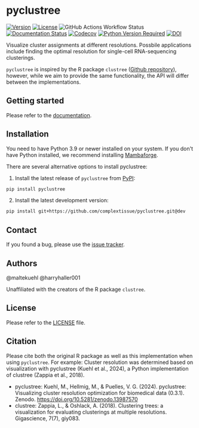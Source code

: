 # pyclustree

[![Version](https://img.shields.io/pypi/v/pyclustree)](https://pypi.org/project/pyclustree/)
[![License](https://img.shields.io/pypi/l/pyclustree)](https://img.shields.io/pypi/l/pyclustree)
![GitHub Actions Workflow Status](https://img.shields.io/github/actions/workflow/status/complextissue/pyclustree/test.yaml)
[![Documentation Status](https://readthedocs.org/projects/pyclustree/badge/?version=stable)](https://pyclustree.readthedocs.io/stable/?badge=stable)
[![Codecov](https://codecov.io/gh/complextissue/pyclustree/graph/badge.svg?token=45BNU20CBP)](https://codecov.io/gh/complextissue/pyclustree)
[![Python Version Required](https://img.shields.io/pypi/pyversions/pyclustree)](https://pypi.org/project/pyclustree/)
[![DOI](https://zenodo.org/badge/857752929.svg)](https://doi.org/10.5281/zenodo.13987570)

Visualize cluster assignments at different resolutions. Possbile applications include finding the optimal resolution for
single-cell RNA-sequencing clusterings.

`pyclustree` is inspired by the R package `clustree` ([Github repository](https://github.com/lazappi/clustree)), however, while we aim to provide the same functionality, the API
will differ between the implementations.

## Getting started

Please refer to the [documentation][link-docs].

## Installation

You need to have Python 3.9 or newer installed on your system. If you don't have
Python installed, we recommend installing [Mambaforge](https://github.com/conda-forge/miniforge#mambaforge).

There are several alternative options to install pyclustree:

1. Install the latest release of `pyclustree` from [PyPI][link-pypi]:

```bash
pip install pyclustree
```

2. Install the latest development version:

```bash
pip install git+https://github.com/complextissue/pyclustree.git@dev
```

## Contact

If you found a bug, please use the [issue tracker][issue-tracker].

## Authors

@maltekuehl
@harryhaller001

Unaffiliated with the creators of the R package `clustree`.

## License

Please refer to the [LICENSE][license] file.

## Citation

Please cite both the original R package as well as this implementation when using `pyclustree`. For example: Cluster resolution was determined based on visualization with pyclustree (Kuehl et al., 2024), a Python implementation of clustree (Zappia et al., 2018).

-   pyclustree: Kuehl, M., Hellmig, M., & Puelles, V. G. (2024). pyclustree: Visualizing cluster resolution optimization for biomedical data (0.3.1). Zenodo. https://doi.org/10.5281/zenodo.13987570
-   clustree: Zappia, L., & Oshlack, A. (2018). Clustering trees: a visualization for evaluating clusterings at multiple resolutions. Gigascience, 7(7), giy083.

[license]: https://github.com/complextissue/pyclustree/blob/main/LICENSE
[issue-tracker]: https://github.com/complextissue/pyclustree/issues
[changelog]: https://pyclustree.readthedocs.io/latest/changelog.html
[link-docs]: https://pyclustree.readthedocs.io
[link-pypi]: https://pypi.org/project/pyclustree
